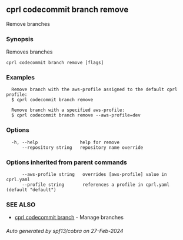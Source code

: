 ## cprl codecommit branch remove

Remove branches

### Synopsis

Removes branches

```
cprl codecommit branch remove [flags]
```

### Examples

```
  Remove branch with the aws-profile assigned to the default cprl profile:
  $ cprl codecommit branch remove
  
  Remove branch with a specified aws-profile:
  $ cprl codecommit branch remove --aws-profile=dev
```

### Options

```
  -h, --help                help for remove
      --repository string   repository name override
```

### Options inherited from parent commands

```
      --aws-profile string   overrides [aws-profile] value in cprl.yaml
      --profile string       references a profile in cprl.yaml (default "default")
```

### SEE ALSO

* [cprl codecommit branch](cprl_codecommit_branch.md)	 - Manage branches

###### Auto generated by spf13/cobra on 27-Feb-2024
